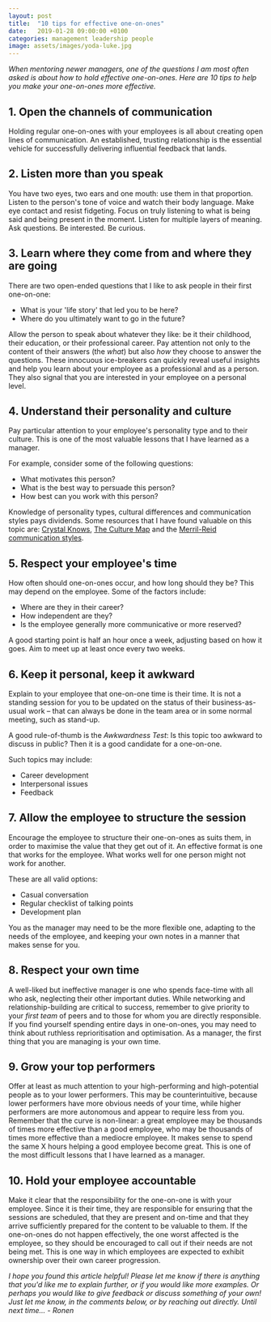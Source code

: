 ```yaml
---
layout: post
title:  "10 tips for effective one-on-ones"
date:   2019-01-28 09:00:00 +0100
categories: management leadership people
image: assets/images/yoda-luke.jpg
---
```


*When mentoring newer managers, one of the questions I am most often asked is about how to hold effective one-on-ones. Here are 10 tips to help you make your one-on-ones more effective.*

## 1. Open the channels of communication

Holding regular one-on-ones with your employees is all about creating open lines of communication. An established, trusting relationship is the essential vehicle for successfully delivering influential feedback that lands.

## 2. Listen more than you speak

You have two eyes, two ears and one mouth: use them in that proportion. Listen to the person's tone of voice and watch their body language. Make eye contact and resist fidgeting. Focus on truly listening to what is being said and being present in the moment. Listen for multiple layers of meaning. Ask questions. Be interested. Be curious.

## 3. Learn where they come from and where they are going

There are two open-ended questions that I like to ask people in their first one-on-one:

* What is your 'life story' that led you to be here?
* Where do you ultimately want to go in the future?

Allow the person to speak about whatever they like: be it their childhood, their education, or their professional career. Pay attention not only to the content of their answers (the *what*) but also *how* they choose to answer the questions. These innocuous ice-breakers can quickly reveal useful insights and help you learn about your employee as a professional and as a person. They also signal that you are interested in your employee on a personal level.

## 4. Understand their personality and culture

Pay particular attention to your employee's personality type and to their culture. This is one of the most valuable lessons that I have learned as a manager.

For example, consider some of the following questions:

* What motivates this person?
* What is the best way to persuade this person?
* How best can you work with this person?

Knowledge of personality types, cultural differences and communication styles pays dividends. Some resources that I have found valuable on this topic are: [Crystal Knows](https://crystalknows.com), [The Culture Map](https://www.amazon.com/Culture-Map-INTL-ED-Decoding-ebook/dp/B06XCJ125R) and the [Merril-Reid communication styles](http://www.ucd.ie/t4cms/Personality%20Categories.pdf).

## 5. Respect your employee's time

How often should one-on-ones occur, and how long should they be? This may depend on the employee. Some of the factors include:

* Where are they in their career?
* How independent are they?
* Is the employee generally more communicative or more reserved?

A good starting point is half an hour once a week, adjusting based on how it goes. Aim to meet up at least once every two weeks.

## 6. Keep it personal, keep it awkward

Explain to your employee that one-on-one time is their time. It is not a standing session for you to be updated on the status of their business-as-usual work – that can always be done in the team area or in some normal meeting, such as stand-up.

A good rule-of-thumb is the *Awkwardness Test*: Is this topic too awkward to discuss in public? Then it is a good candidate for a one-on-one.

Such topics may include:

* Career development
* Interpersonal issues
* Feedback

## 7. Allow the employee to structure the session

Encourage the employee to structure their one-on-ones as suits them, in order to maximise the value that they get out of it. An effective format is one that works for the employee. What works well for one person might not work for another.

These are all valid options:

* Casual conversation
* Regular checklist of talking points
* Development plan

You as the manager may need to be the more flexible one, adapting to the needs of the employee, and keeping your own notes in a manner that makes sense for you.

## 8. Respect your own time

A well-liked but ineffective manager is one who spends face-time with all who ask, neglecting their other important duties. While networking and relationship-building are critical to success, remember to give priority to your *first team* of peers and to those for whom you are directly responsible. If you find yourself spending entire days in one-on-ones, you may need to think about ruthless reprioritisation and optimisation. As a manager, the first thing that you are managing is your own time.

## 9. Grow your top performers

Offer at least as much attention to your high-performing and high-potential people as to your lower performers. This may be counterintuitive, because lower performers have more obvious needs of your time, while higher performers are more autonomous and appear to require less from you. Remember that the curve is non-linear: a great employee may be thousands of times more effective than a good employee, who may be thousands of times more effective than a mediocre employee. It makes sense to spend the same X hours helping a good employee become great. This is one of the most difficult lessons that I have learned as a manager.

## 10. Hold your employee accountable

Make it clear that the responsibility for the one-on-one is with your employee. Since it is their time, they are responsible for ensuring that the sessions are scheduled, that they are present and on-time and that they arrive sufficiently prepared for the content to be valuable to them. If the one-on-ones do not happen effectively, the one worst affected is the employee, so they should be encouraged to call out if their needs are not being met. This is one way in which employees are expected to exhibit ownership over their own career progression.

*I hope you found this article helpful! Please let me know if there is anything that you'd like me to explain further, or if you would like more examples. Or perhaps you would like to give feedback or discuss something of your own! Just let me know, in the comments below, or by reaching out directly. Until next time... - Ronen*
